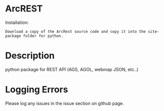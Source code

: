 ArcREST
=======

Installation:

    Download a copy of the ArcRest source code and copy it into the site-package folder for python.

Description
===========

python package for REST API (AGS, AGOL, webmap JSON, etc..)


Logging Errors
===============
Please log any issues in the issue section on github page.
